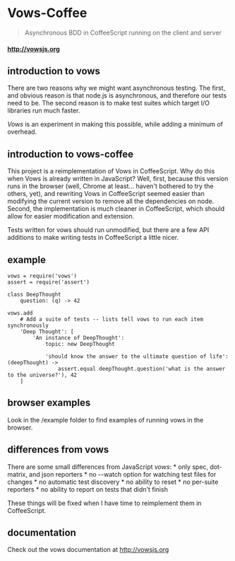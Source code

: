Vows-Coffee
====

> Asynchronous BDD in CoffeeScript running on the client and server

#### <http://vowsjs.org> #

introduction to vows
--------------------
There are two reasons why we might want asynchronous testing. The first, and obvious reason is that node.js is asynchronous, and therefore our tests need to be. The second reason is to make test suites which target I/O libraries run much faster.

_Vows_ is an experiment in making this possible, while adding a minimum of overhead.

introduction to vows-coffee 
---------------------------

This project is a reimplementation of Vows in CoffeeScript. Why do this when Vows is already written in JavaScript? Well, first, because this version runs in the browser (well, Chrome at least... haven't bothered to try the others, yet), and rewriting Vows in CoffeeScript seemed easier than modifying the current version to remove all the dependencies on node. Second, the implementation is much cleaner in CoffeeScript, which should allow for easier modification and extension.

Tests written for vows should run unmodified, but there are a few API additions to make writing tests in CoffeeScript a little nicer.

example
-------

    vows = require('vows')
    assert = require('assert')

    class DeepThought
        question: (q) -> 42

    vows.add
        # Add a suite of tests -- lists tell vows to run each item synchronously
        'Deep Thought': [
            'An instance of DeepThought':
                topic: new DeepThought

                'should know the answer to the ultimate question of life': (deepThought) ->
                    assert.equal deepThought.question('what is the answer to the universe?'), 42
        ]
        
browser examples
----------------

Look in the /example folder to find examples of running vows in the browser.

differences from vows        
---------------------

There are some small differences from JavaScript _vows_:
    * only spec, dot-matrix, and json reporters
    * no --watch option for watching test files for changes
    * no automatic test discovery
    * no ability to reset
    * no per-suite reporters
    * no ability to report on tests that didn't finish

These things will be fixed when I have time to reimplement them in CoffeeScript.

documentation
-------------

Check out the vows documentation at <http://vowsjs.org>

